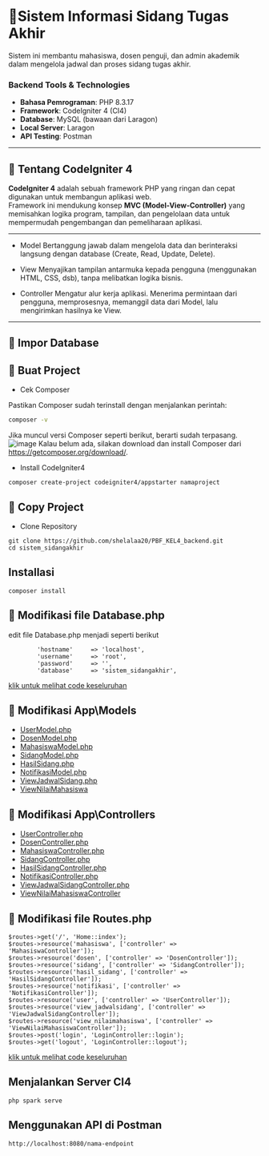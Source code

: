 

# 📌Sistem Informasi Sidang Tugas Akhir
Sistem ini membantu mahasiswa, dosen penguji, dan admin akademik dalam mengelola jadwal dan proses sidang tugas akhir.

### Backend Tools & Technologies

- **Bahasa Pemrograman**: PHP 8.3.17
- **Framework**: CodeIgniter 4 (CI4)
- **Database**: MySQL (bawaan dari Laragon)
- **Local Server**: Laragon
- **API Testing**: Postman
  
---
## 🧩 Tentang CodeIgniter 4
**CodeIgniter 4** adalah sebuah framework PHP yang ringan dan cepat digunakan untuk membangun aplikasi web.  
Framework ini mendukung konsep **MVC (Model-View-Controller)** yang memisahkan logika program, tampilan, dan pengelolaan data untuk mempermudah pengembangan dan pemeliharaan aplikasi.

---
* Model
Bertanggung jawab dalam mengelola data dan berinteraksi langsung dengan database (Create, Read, Update, Delete).

* View
Menyajikan tampilan antarmuka kepada pengguna (menggunakan HTML, CSS, dsb), tanpa melibatkan logika bisnis.

* Controller
Mengatur alur kerja aplikasi. Menerima permintaan dari pengguna, memprosesnya, memanggil data dari Model, lalu mengirimkan hasilnya ke View.

---
## 🧩 Impor Database

## 🧩 Buat Project
* Cek Composer

Pastikan Composer sudah terinstall dengan menjalankan perintah:

```bash
composer -v
```
Jika muncul versi Composer seperti berikut, berarti sudah terpasang.
![image](https://github.com/user-attachments/assets/85578355-0480-48a1-9b1d-c7695a3e250f)
Kalau belum ada, silakan download dan install Composer dari https://getcomposer.org/download/.
* Install CodeIgniter4
```
composer create-project codeigniter4/appstarter namaproject
```
## 🧩 Copy Project
* Clone Repository
```
git clone https://github.com/shelalaa20/PBF_KEL4_backend.git
cd sistem_sidangakhir
```

## Installasi
```
composer install 

```
## 📄 Modifikasi file Database.php
edit file Database.php menjadi seperti berikut

```
        'hostname'     => 'localhost',
        'username'     => 'root',
        'password'     => '',
        'database'     => 'sistem_sidangakhir',
```
[klik untuk melihat code keseluruhan](https://github.com/shelalaa20/PBF_KEL4_backend/blob/main/app/Config/Database.php)
## 📁 Modifikasi App\Models
- [UserModel.php](https://github.com/shelalaa20/PBF_KEL4_backend/blob/main/app/Models/UserSidangModel.php)
- [DosenModel.php ](https://github.com/shelalaa20/PBF_KEL4_backend/blob/main/app/Models/DosenModel.php )
- [MahasiswaModel.php ](https://github.com/shelalaa20/PBF_KEL4_backend/blob/main/app/Models/MahasiswaModel.php )
- [SidangModel.php](https://github.com/shelalaa20/PBF_KEL4_backend/blob/main/app/Models/SidangModel.php)
- [HasilSidang.php](https://github.com/shelalaa20/PBF_KEL4_backend/blob/main/app/Models/HasilSidangModel.php)
- [NotifikasiModel.php](https://github.com/shelalaa20/PBF_KEL4_backend/blob/main/app/Models/NotifikasiModel.php)
- [ViewJadwalSidang.php](https://github.com/shelalaa20/PBF_KEL4_backend/blob/main/app/Models/ViewJadwalSidangModel.php)
- [ViewNilaiMahasiswa](https://github.com/shelalaa20/PBF_KEL4_backend/blob/main/app/Models/ViewNilaiMahasiswaModel.php)

## 📁 Modifikasi App\Controllers
- [UserController.php](https://github.com/shelalaa20/PBF_KEL4_backend/blob/main/app/Controllers/UserController.php)
- [DosenController.php ](https://github.com/shelalaa20/PBF_KEL4_backend/blob/main/app/Controllers/DosenController.php )
- [MahasiswaController.php ](https://github.com/shelalaa20/PBF_KEL4_backend/blob/main/app/Controllers/MahasiswaController.php )
- [SidangController.php](https://github.com/shelalaa20/PBF_KEL4_backend/blob/main/app/Controllers/SidangController.php)
- [HasilSidangController.php](https://github.com/shelalaa20/PBF_KEL4_backend/blob/main/app/Controllers/HasilSidangController.php)
- [NotifikasiController.php](https://github.com/shelalaa20/PBF_KEL4_backend/blob/main/app/Controllers/NotifikasiController.php)
- [ViewJadwalSidangController.php](https://github.com/shelalaa20/PBF_KEL4_backend/blob/main/app/Controllers/ViewJadwalSidangController.php)
- [ViewNilaiMahasiswaController](https://github.com/shelalaa20/PBF_KEL4_backend/blob/main/app/Controllers/ViewNilaiMahasiswaController.php)

## 📄 Modifikasi file Routes.php
```
$routes->get('/', 'Home::index');
$routes->resource('mahasiswa', ['controller' => 'MahasiswaController']);
$routes->resource('dosen', ['controller' => 'DosenController']);
$routes->resource('sidang', ['controller' => 'SidangController']);
$routes->resource('hasil_sidang', ['controller' => 'HasilSidangController']);
$routes->resource('notifikasi', ['controller' => 'NotifikasiController']);
$routes->resource('user', ['controller' => 'UserController']);
$routes->resource('view_jadwalsidang', ['controller' => 'ViewJadwalSidangController']);
$routes->resource('view_nilaimahasiswa', ['controller' => 'ViewNilaiMahasiswaController']);
$routes->post('login', 'LoginController::login');
$routes->get('logout', 'LoginController::logout');
```
[klik untuk melihat code keseluruhan](https://github.com/shelalaa20/PBF_KEL4_backend/blob/main/app/Config/Routes.php)
## Menjalankan Server CI4
```
php spark serve 
```

## Menggunakan API di Postman
```
http://localhost:8080/nama-endpoint
```
